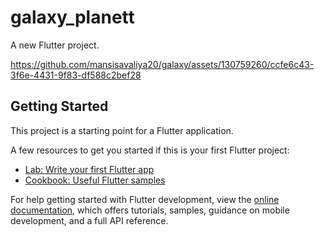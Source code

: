 # galaxy_planett

A new Flutter project.




https://github.com/mansisavaliya20/galaxy/assets/130759260/ccfe6c43-3f6e-4431-9f83-df588c2bef28


## Getting Started

This project is a starting point for a Flutter application.

A few resources to get you started if this is your first Flutter project:

- [Lab: Write your first Flutter app](https://docs.flutter.dev/get-started/codelab)
- [Cookbook: Useful Flutter samples](https://docs.flutter.dev/cookbook)

For help getting started with Flutter development, view the
[online documentation](https://docs.flutter.dev/), which offers tutorials,
samples, guidance on mobile development, and a full API reference.
